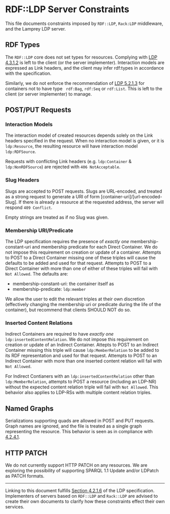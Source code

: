 RDF::LDP Server Constraints
===========================

This file documents constraints imposed by `RDF::LDP`, `Rack:LDP` middleware, and the Lamprey LDP server.

RDF Types
---------

The `RDF::LDP` core does not set types for resources. Complying with [LDP 4.3.1.2](http://www.w3.org/TR/ldp/#h-ldprs-gen-atleast1rdftype) is left to the client (or the server implementer). Interaction models are expressed as Link headers, and the client may infer rdf:types in accordance with the specification.

Similarly, we do not enforce the recommendation of [LDP 5.2.1.3](http://www.w3.org/TR/ldp/#h-ldpc-nordfcontainertypes) for containers not to have type ` rdf:Bag`, `rdf:Seq` or `rdf:List`. This is left to the client (or server implementer) to manage.

POST/PUT Requests
------------------

### Interaction Models

The interaction model of created resources depends solely on the Link headers specified in the request. When no interaction model is given, or it is `ldp:Resource`, the resulting resource will have interaction model `ldp:RDFSource`.

Requests with conflicting Link headers (e.g. `ldp:Container` & `ldp:NonRDFSource`) are rejected with `406 NotAcceptable`.

### Slug Headers

Slugs are accepted to POST requests. Slugs are URL-encoded, and treated as a strong request to generate a URI of form [container-uri]/[url-encoded-Slug]. If there is already a resource at the requested address, the server will respond `409 Conflict`.

Empty strings are treated as if no Slug was given.

### Membership URI/Predicate

The LDP specification requires the presence of _exactly one_ membership-constant-uri and membership predicate for each Direct Container. We do not impose this requirement on creation or update of a container. Attempts to POST to a Direct Container missing one of these triples will cause the defaults to be added and used for that request. Attempts to POST to a Direct Container with more than one of either of these triples will fail with `Not Allowed`. The defaults are:

  - membership-constant-uri: the container itself as 
  - membership-predicate: `ldp:member`

We allow the user to edit the relevant triples at their own discretion (effectively changing the membership uri or predicate during the life of the container), but recommend that clients SHOULD NOT do so.

### Inserted Content Relations

Indirect Containers are required to have _exactly one_ `ldp:insertedContentRelation`. We do not impose this requirement on creation or update of an Indirect Container. Attepts to POST to an Indirect Container missing this triple will cause `ldp:MemberRelation` to be added to its RDF representation and used for that request. Attempts to POST to an Indirect Container with more than one inserted content relation will fail with `Not Allowed`.

For Indirect Contianers with an `ldp:insertedContentRelation` other than `ldp:MemberRelation`, attempts to POST a resource (including an LDP-NR) without the expected content relation triple will fail with `Not Allowed`. This behavior also applies to LDP-RSs with multiple content relation triples.

Named Graphs
-------------

Serializations supporting quads are allowed in POST and PUT requests. Graph names are ignored, and the file is treated as a single graph representing the resource. This behavior is seen as in compliance with [4.2.4.1](http://www.w3.org/TR/ldp/#h-ldpr-put-replaceall).

HTTP PATCH
-----------

We do not currently support HTTP PATCH on any resources. We are exploring the possibility of supporting SPARQL 1.1 Update and/or LDPatch as PATCH formats.

----

Linking to this document fulfills [Section 4.2.1.6](http://www.w3.org/TR/ldp#h-ldpr-gen-pubclireqs) of the LDP specification. Implementers of servers based on `RDF::LDP` and `Rack::LDP` are advised to create their own documents to clarify how these constraints effect their own services.
